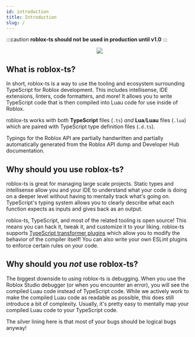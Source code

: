 ```yaml
---
id: introduction
title: Introduction
slug: /
---
```


:::caution
**roblox-ts should not be used in production until v1.0**
:::

<center><img src={require("../static/img/roblox-ts-256.png").default} /></center>

## What is roblox-ts?

In short, roblox-ts is a way to use the tooling and ecosystem surrounding TypeScript for Roblox development. This includes intellisense, IDE extensions, linters, code formatters, and more! It allows you to write TypeScript code that is then compiled into Luau code for use inside of Roblox.

roblox-ts works with both **TypeScript** files (`.ts`) _and_ **Lua**/**Luau** files (`.lua`) which are paired with TypeScript type definition files (`.d.ts`).

Typings for the Roblox API are partially handwritten and partially automatically generated from the Roblox API dump and Developer Hub documentation.

## Why should you use roblox-ts?

roblox-ts is great for managing large scale projects. Static types and intellisense allow you and your IDE to understand what your code is doing on a deeper level without having to mentally track what's going on. TypeScript's typing system allows you to clearly describe what each function expects as inputs and gives back as an output.

roblox-ts, TypeScript, and most of the related tooling is open source! This means you can hack it, tweak it, and customize it to your liking. roblox-ts supports [TypeScript transformer plugins](https://github.com/roblox-ts/roblox-ts/discussions/categories/transformers) which allow you to modify the behavior of the compiler itself! You can also write your own ESLint plugins to enforce certain rules on your code.

## Why should you _not_ use roblox-ts?

The biggest downside to using roblox-ts is debugging. When you use the Roblox Studio debugger (or when you encounter an error), you will see the compiled Luau code instead of TypeScript code. While we actively work to make the compiled Luau code as readable as possible, this does still introduce a bit of complexity. Usually, it's pretty easy to mentally map your compiled Luau code to your TypeScript code.

The silver lining here is that most of your bugs should be logical bugs anyway!
